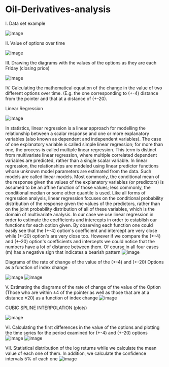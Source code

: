 # Oil-Derivatives-analysis
I. Data set example

![image](https://user-images.githubusercontent.com/98957437/211608025-11cee3d5-4998-4abf-bb17-dcef3576fe58.png)

II. Value of options over time

![image](https://user-images.githubusercontent.com/98957437/211608196-cc90d509-26b0-4ef2-b8be-a080fdf78e2a.png)

III. Drawing the diagrams with the values of the options as they are each Friday (closing price)

![image](https://user-images.githubusercontent.com/98957437/211608360-58fc041a-31dd-472f-a230-e08a23a91658.png)

IV. Calculating the mathematical equation of the change in the value of two different options over time. (E.g. the one corresponding to (+-4) distance from the pointer and that at a distance of (+-20).

Linear Regression

![image](https://user-images.githubusercontent.com/98957437/211608454-7a75dd1d-0e92-44bc-a608-67f8b051864d.png)

In statistics, linear regression is a linear approach for modelling the relationship between a scalar response and one or more explanatory variables (also known as dependent and independent variables). The case of one
explanatory variable is called simple linear regression; for more than one, the process is called multiple linear regression. This term is distinct from multivariate linear regression, where multiple correlated dependent variables
are predicted, rather than a single scalar variable.
In linear regression, the relationships are modeled using linear predictor functions whose unknown model parameters are estimated from the data. Such models are called linear models. Most commonly, the conditional mean
of the response given the values of the explanatory variables (or predictors) is assumed to be an affine function of those values; less commonly, the conditional median or some other quantile is used. Like all forms of
regression analysis, linear regression focuses on the conditional probability distribution of the response given the values of the predictors, rather than on the joint probability distribution of all of these variables, which is the
domain of multivariate analysis.
In our case we use linear regression in order to estimate the coefficients and intercepts in order to establish our functions for each option given. By observing each function one could easily see that the (+-4) option's coefficient
and intercept are very close while (+-20) option's are very close too. However if we compare the (+-4) and (+-20) option's coefficients and intercepts we could notice that the numbers have a lot of distance between them. Of
course in all four cases (m) has a negative sign that indicates a bearish pattern
![image](https://user-images.githubusercontent.com/98957437/211608656-64cf62f1-72f9-40eb-99c6-c0d39bbfed13.png)

Diagrams of the rate of change of the value of the (+-4) and (+-20) Options as a function of index change

![image](https://user-images.githubusercontent.com/98957437/211609009-70c87ead-8e43-4a96-8ea4-74105e2596c9.png)
![image](https://user-images.githubusercontent.com/98957437/211609049-6b693744-9486-4602-8bfb-531c2a1c790e.png)

V. Estimating the diagrams of the rate of change of the value of the Option (Those who are within ±4 of the pointer as well as those that are at a distance ±20) as a function of index change
![image](https://user-images.githubusercontent.com/98957437/211609144-dc9637ba-7af1-4133-8eaf-51fa28c10d9c.png)

CUBIC SPLINE INTERPOLATION (plots)

![image](https://user-images.githubusercontent.com/98957437/211609230-6af7061e-bea1-4cf0-ac5b-660d4eedb633.png)

VI. Calculating the first differences in the value of the options and plotting the time series for the period examined for (+-4) and (+-20) options
![image](https://user-images.githubusercontent.com/98957437/211609459-32ee8dbe-644f-422a-ae25-c99925e9dd22.png)
![image](https://user-images.githubusercontent.com/98957437/211609512-11f9fdec-0520-4b71-9224-cebce1fcb3d5.png)

VII. Statistical distribution of the log returns while we calculate the mean value of each one of them. In addition, we calculate the confidence intervals 5% of each one
![image](https://user-images.githubusercontent.com/98957437/211609667-d18410fe-de08-429d-b495-3751ee004514.png)
